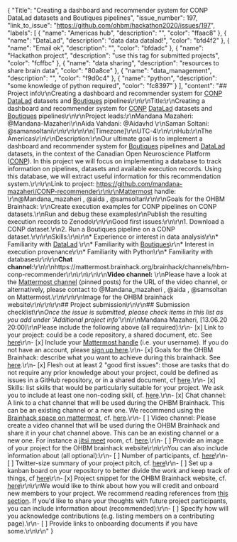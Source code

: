 {
  "Title": "Creating a dashboard and recommender system for CONP DataLad datasets and Boutiques pipelines",
  "issue_number": 197,
  "link_to_issue": "https://github.com/ohbm/hackathon2020/issues/197",
  "labels": [
    {
      "name": "Americas hub",
      "description": "",
      "color": "ffaac8"
    },
    {
      "name": "DataLad",
      "description": "data data datalad!",
      "color": "bfd4f2"
    },
    {
      "name": "Email ok",
      "description": "",
      "color": "bfdadc"
    },
    {
      "name": "Hackathon project",
      "description": "use this tag for submitted projects",
      "color": "fcffbc"
    },
    {
      "name": "data sharing",
      "description": "resources to share brain data",
      "color": "80a8ce"
    },
    {
      "name": "data_management",
      "description": "",
      "color": "f9d0c4"
    },
    {
      "name": "python",
      "description": "some knowledge of python required",
      "color": "fc8397"
    }
  ],
  "content": "## Project info\r\nCreating a dashboard and recommender system for [CONP](http://conp.ca) [DataLad](http://www.datalad.org) datasets and [Boutiques](http://boutiques.github.io) pipelines\r\n\r\nTitle:\r\nCreating a dashboard and recommender system for [CONP](http://conp.ca) [DataLad](http://www.datalad.org) datasets and [Boutiques](http://boutiques.github.io) pipelines\r\n\r\nProject leads:\r\nMandana Mazaheri: @Mandana-Mazaheri\r\nAida Vahdani: @Aidavhd \r\nSaman Soltani: @samansoltani\r\n\r\n\r\n\r\n[Timezone]\r\nUTC-4\r\n\r\nHub:\r\nThe Americas\r\n\r\nDescription:\r\nOur ultimate goal is to implement a dashboard and recommender system for [Boutiques](http://boutiques.github.io) pipelines and [DataLad](http://www.datalad.org) datasets, in the context of the Canadian Open Neuroscience Platform ([CONP](http://conp.ca)). In this project we will focus on implementing a database to track information on pipelines, datasets and available execution records. Using this database, we will extract useful information for this recommendation system.\r\n\r\nLink to project: https://github.com/mandana-mazaheri/CONP-recommender\r\n\r\nMattermost handle: \r\n@Mandana_mazaheri , @aida , @samsoltan\r\n\r\nGoals for the OHBM Brainhack: \r\nCreate execution examples for CONP pipelines on CONP datasets.\r\nRun and debug these examples\r\nPublish the resulting execution records to Zenodo\r\n\r\nGood first issues:\r\n\r\n1. Download a CONP dataset.\r\n2. Run a Boutiques pipeline on a CONP dataset.\r\n\r\nSkills:\r\n\r\n* Experience or interest in data analysis\r\n* Familiarity with [DataLad](http://www.datalad.org) \r\n* Familiarity with [Boutiques](http://boutiques.github.io)\r\n* Interest in execution provenance\r\n* Familiarity with Python\r\n* Familiarity with databases\r\n\r\n**Chat channel:**\r\n\r\nhttps://mattermost.brainhack.org/brainhack/channels/hbm-conp-recommender\r\n\r\n\r\n\r\n**Video channel:** \r\nPlease have a look at the [Mattermost channel](https://mattermost.brainhack.org/brainhack/channels/hbm-conp-recommender) (pinned posts) for the URL of the video channel, or alternatively, please contact to @Mandana_mazaheri , @aida , @samsoltan on Mattermost.\r\n\r\n\r\nImage for the OHBM brainhack website\r\n\r\n\r\n## Project submission\r\n\r\n## Submission checklist\r\n*Once the issue is submitted, please check items in this list as you add under 'Additional project info'*\r\n\r\nMandana Mazaheri, [13.06.20 20:00]\r\nPlease include the following above (all required):\r\n-   [x] Link to your project: could be a code repository, a shared document, etc. See [here](https://github.com/ohbm/hackathon2020/blob/master/.github/ISSUE_TEMPLATE/handbooks/projects.md#link-to-project)\r\n-   [x] Include your [Mattermost handle](https://mattermost.brainhack.org/) (i.e. your username). If you do not have an account, please [sign up here](https://mattermost.brainhack.org/signup_email).\r\n-   [x] Goals for the OHBM Brainhack: describe what you want to achieve during this brainhack. See [here](https://github.com/ohbm/hackathon2020/blob/master/.github/ISSUE_TEMPLATE/handbooks/projects.md#goals).\r\n-   [x] Flesh out at least 2 \"good first issues\": those are tasks that do not require any prior knowledge about your project, could be defined as issues in a GitHub repository, or in a shared document, cf [here](https://github.com/ohbm/hackathon2020/blob/master/.github/ISSUE_TEMPLATE/handbooks/projects.md#onboarding-2-good-first-issues).\r\n-   [x] Skills: list skills that would be particularly suitable for your project. We ask you to include at least one non-coding skill, cf. [here](https://github.com/ohbm/hackathon2020/blob/master/.github/ISSUE_TEMPLATE/handbooks/projects.md#onboarding-skills).\r\n-   [x] Chat channel: A link to a chat channel that will be used during the OHBM Brainhack. This can be an existing channel or a new one. We recommend using the [Brainhack space on mattermost](https://mattermost.brainhack.org/), cf. [here](https://github.com/ohbm/hackathon2020/blob/master/.github/ISSUE_TEMPLATE/handbooks/projects.md#chat).\r\n-   [ ] Video channel: Please create a video channel that will be used during the OHBM Brainhack and share it in your chat channel above. This can be an existing channel or a new one. For instance a [jitsi meet](https://meet.jit.si/) room, cf. [here](https://github.com/ohbm/hackathon2020/blob/master/.github/ISSUE_TEMPLATE/handbooks/projects.md#video-calls).\r\n-   [ ] Provide an image of your project for the OHBM brainhack website\r\n\r\nYou can also include information about (all optional):\r\n-   [ ] Number of participants, cf. [here](https://github.com/ohbm/hackathon2020/blob/master/.github/ISSUE_TEMPLATE/handbooks/projects.md#participant-capacity)\r\n-   [ ] Twitter-size summary of your project pitch, cf. [here](https://github.com/ohbm/hackathon2020/blob/master/.github/ISSUE_TEMPLATE/handbooks/projects.md#twitter-size-summary-of-your-project-pitch)\r\n-   [ ] Set up a kanban board on your repository to better divide the work and keep track of things, cf [here](https://github.com/ohbm/hackathon2020/blob/master/.github/ISSUE_TEMPLATE/handbooks/projects.md#set-up-a-kanban-board)\r\n-   [x] Project snippet for the OHBM Brainhack website, cf. [here](https://github.com/ohbm/hackathon2020/blob/master/.github/ISSUE_TEMPLATE/handbooks/projects.md#project-snippet-for-the-ohbm-brainhack-website)\r\n\r\nWe would like to think about how you will credit and onboard new members to your project. We recommend reading references from [this section](https://github.com/ohbm/hackathon2020/blob/master/.github/ISSUE_TEMPLATE/handbooks/projects.md#credit-and-onboarding). If you'd like to share your thoughts with future project participants, you can include information about (recommended):\r\n-   [ ] Specify how will you acknowledge contributions (e.g. listing members on a contributing page).\r\n-   [ ] Provide links to onboarding documents if you have some.\r\n\r\n"
}